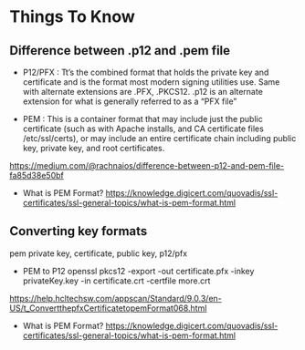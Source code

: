 # Things To Know


## Difference between .p12 and .pem file

- P12/PFX :
Tt’s the combined format that holds the private key and certificate and is the format most modern signing utilities use. Same with alternate extensions are .PFX, .PKCS12.
.p12 is an alternate extension for what is generally referred to as a “PFX file”

- PEM : 
This is a container format that may include just the public certificate (such as with Apache installs, and CA certificate files /etc/ssl/certs), or may include an entire certificate chain including public key, private key, and root certificates.

https://medium.com/@rachnaios/difference-between-p12-and-pem-file-fa85d38e50bf

- What is PEM Format?
https://knowledge.digicert.com/quovadis/ssl-certificates/ssl-general-topics/what-is-pem-format.html


##


## Converting key formats
pem private key, certificate, public key, p12/pfx

- PEM to P12
openssl pkcs12 -export -out certificate.pfx -inkey privateKey.key -in certificate.crt -certfile more.crt 

https://help.hcltechsw.com/appscan/Standard/9.0.3/en-US/t_ConvertthepfxCertificatetopemFormat068.html

- What is PEM Format?
https://knowledge.digicert.com/quovadis/ssl-certificates/ssl-general-topics/what-is-pem-format.html


##
##
##
##
##
